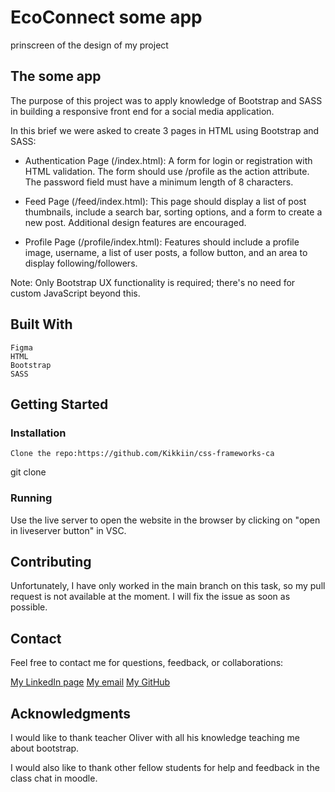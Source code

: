 # EcoConnect some app

prinscreen of the design of my project

## The some app

The purpose of this project was to apply knowledge of Bootstrap and SASS in building a responsive front end for a social media application.

In this brief we were asked to create 3 pages in HTML using Bootstrap and SASS:

- Authentication Page (/index.html): A form for login or registration with HTML validation. The form should use /profile as the action attribute. The password field must have a minimum length of 8 characters.

- Feed Page (/feed/index.html): This page should display a list of post thumbnails, include a search bar, sorting options, and a form to create a new post. Additional design features are encouraged.

- Profile Page (/profile/index.html): Features should include a profile image, username, a list of user posts, a follow button, and an area to display following/followers.

Note: Only Bootstrap UX functionality is required; there's no need for custom JavaScript beyond this.

## Built With

    Figma
    HTML
    Bootstrap
    SASS

## Getting Started

### Installation

    Clone the repo:https://github.com/Kikkiin/css-frameworks-ca

git clone 


### Running


Use the live server to open the website in the browser by clicking on "open in liveserver button" in VSC.

## Contributing

Unfortunately, I have only worked in the main branch on this task, so my pull request is not available at the moment. I will fix the issue as soon as possible.

## Contact

Feel free to contact me for questions, feedback, or collaborations:

[My LinkedIn page](https://www.linkedin.com/in/kristin-kristiansen-034878261/)
[My email](kristinkristiansen9@gmail.com)
[My GitHub](https://github.com/Kikkiin)

## Acknowledgments

I would like to thank teacher Oliver with all his knowledge teaching me about bootstrap.

I would also like to thank other fellow students for help and feedback in the class chat in moodle.
